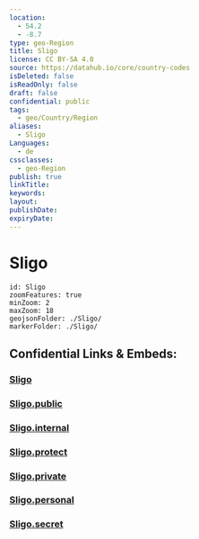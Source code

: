 ```yaml
---
location:
  - 54.2
  - -8.7
type: geo-Region
title: Sligo
license: CC BY-SA 4.0
source: https://datahub.io/core/country-codes
isDeleted: false
isReadOnly: false
draft: false
confidential: public
tags:
  - geo/Country/Region
aliases:
  - Sligo
Languages:
  - de
cssclasses:
  - geo-Region
publish: true
linkTitle:
keywords:
layout:
publishDate:
expiryDate:
---
```


# Sligo

```leaflet
id: Sligo
zoomFeatures: true 
minZoom: 2 
maxZoom: 18
geojsonFolder: ./Sligo/
markerFolder: ./Sligo/
```


## Confidential Links & Embeds: 

### [Sligo](/_Standards/Earth/Continent/Europe/Europe~North/Ireland/Ireland,Provinces/Connacht/Sligo.md) 

### [Sligo.public](/_public/Earth/Continent/Europe/Europe~North/Ireland/Ireland,Provinces/Connacht/Sligo.public.md) 

### [Sligo.internal](/_internal/Earth/Continent/Europe/Europe~North/Ireland/Ireland,Provinces/Connacht/Sligo.internal.md) 

### [Sligo.protect](/_protect/Earth/Continent/Europe/Europe~North/Ireland/Ireland,Provinces/Connacht/Sligo.protect.md) 

### [Sligo.private](/_private/Earth/Continent/Europe/Europe~North/Ireland/Ireland,Provinces/Connacht/Sligo.private.md) 

### [Sligo.personal](/_personal/Earth/Continent/Europe/Europe~North/Ireland/Ireland,Provinces/Connacht/Sligo.personal.md) 

### [Sligo.secret](/_secret/Earth/Continent/Europe/Europe~North/Ireland/Ireland,Provinces/Connacht/Sligo.secret.md)

